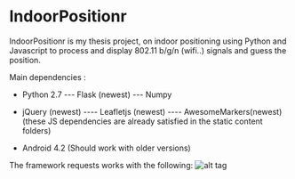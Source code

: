 IndoorPositionr
===============

IndoorPositionr is my thesis project, on indoor positioning using Python and Javascript to process and display 802.11 b/g/n (wifi..) signals and guess the position.



Main dependencies : 
- Python 2.7 
--- Flask (newest)
--- Numpy 

- jQuery (newest)
---- Leafletjs (newest)
---- AwesomeMarkers(newest)
(these JS dependencies are already satisfied in the static content folders)


- Android 4.2
(Should work with older versions)


The framework requests works with the following:
![alt tag](https://raw.github.com/otherview/IndoorPositionr/master/FaseII/DocsRandom/Plataforma.png)